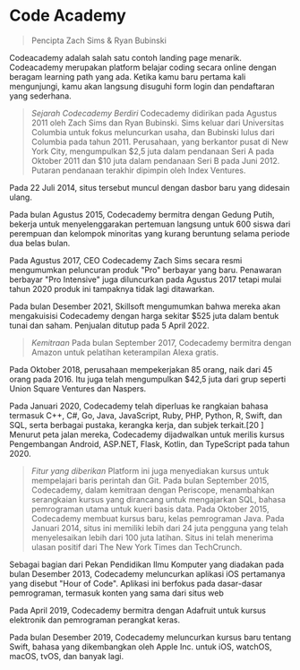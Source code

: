 # Code Academy

> Pencipta Zach Sims & Ryan Bubinski

Codeacademy adalah salah satu contoh landing page menarik. Codeacademy merupakan platform belajar coding secara online dengan beragam learning path yang ada. Ketika kamu baru pertama kali mengunjungi, kamu akan langsung disuguhi form login dan pendaftaran yang sederhana.

> *Sejarah Codecademy Berdiri*
Codecademy didirikan pada Agustus 2011 oleh Zach Sims dan Ryan Bubinski. Sims keluar dari Universitas Columbia untuk fokus meluncurkan usaha, dan Bubinski lulus dari Columbia pada tahun 2011. Perusahaan, yang berkantor pusat di New York City, mengumpulkan $2,5 juta dalam pendanaan Seri A pada Oktober 2011 dan $10 juta dalam pendanaan Seri B pada Juni 2012. Putaran pendanaan terakhir dipimpin oleh Index Ventures.

Pada 22 Juli 2014, situs tersebut muncul dengan dasbor baru yang didesain ulang.

Pada bulan Agustus 2015, Codecademy bermitra dengan Gedung Putih, bekerja untuk menyelenggarakan pertemuan langsung untuk 600 siswa dari perempuan dan kelompok minoritas yang kurang beruntung selama periode dua belas bulan.

Pada Agustus 2017, CEO Codecademy Zach Sims secara resmi mengumumkan peluncuran produk "Pro" berbayar yang baru. Penawaran berbayar "Pro Intensive" juga diluncurkan pada Agustus 2017 tetapi mulai tahun 2020 produk ini tampaknya tidak lagi ditawarkan.

Pada bulan Desember 2021, Skillsoft mengumumkan bahwa mereka akan mengakuisisi Codecademy dengan harga sekitar $525 juta dalam bentuk tunai dan saham. Penjualan ditutup pada 5 April 2022.

> *Kemitraan*
Pada bulan September 2017, Codecademy bermitra dengan Amazon untuk pelatihan keterampilan Alexa gratis.

Pada Oktober 2018, perusahaan mempekerjakan 85 orang, naik dari 45 orang pada 2016. Itu juga telah mengumpulkan $42,5 juta dari grup seperti Union Square Ventures dan Naspers.

Pada Januari 2020, Codecademy telah diperluas ke rangkaian bahasa termasuk C++, C#, Go, Java, JavaScript, Ruby, PHP, Python, R, Swift, dan SQL, serta berbagai pustaka, kerangka kerja, dan subjek terkait.[20 ] Menurut peta jalan mereka, Codecademy dijadwalkan untuk merilis kursus Pengembangan Android, ASP.NET, Flask, Kotlin, dan TypeScript pada tahun 2020.

> *Fitur yang diberikan*
Platform ini juga menyediakan kursus untuk mempelajari baris perintah dan Git. Pada bulan September 2015, Codecademy, dalam kemitraan dengan Periscope, menambahkan serangkaian kursus yang dirancang untuk mengajarkan SQL, bahasa pemrograman utama untuk kueri basis data. Pada Oktober 2015, Codecademy membuat kursus baru, kelas pemrograman Java. Pada Januari 2014, situs ini memiliki lebih dari 24 juta pengguna yang telah menyelesaikan lebih dari 100 juta latihan. Situs ini telah menerima ulasan positif dari The New York Times dan TechCrunch.

Sebagai bagian dari Pekan Pendidikan Ilmu Komputer yang diadakan pada bulan Desember 2013, Codecademy meluncurkan aplikasi iOS pertamanya yang disebut "Hour of Code". Aplikasi ini berfokus pada dasar-dasar pemrograman, termasuk konten yang sama dari situs web

Pada April 2019, Codecademy bermitra dengan Adafruit untuk kursus elektronik dan pemrograman perangkat keras.

Pada bulan Desember 2019, Codecademy meluncurkan kursus baru tentang Swift, bahasa yang dikembangkan oleh Apple Inc. untuk iOS, watchOS, macOS, tvOS, dan banyak lagi.